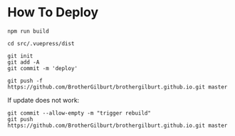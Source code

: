 # How To Deploy

```
npm run build

cd src/.vuepress/dist

git init
git add -A
git commit -m 'deploy'

git push -f https://github.com/BrotherGilburt/brothergilburt.github.io.git master
```

If update does not work:

```
git commit --allow-empty -m "trigger rebuild"
git push https://github.com/BrotherGilburt/brothergilburt.github.io.git master
```
